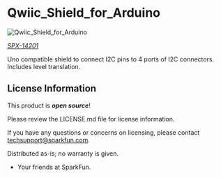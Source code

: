 Qwiic_Shield_for_Arduino
========================================

![Qwiic_Shield_for_Arduino](https://cdn.sparkfun.com//assets/parts/1/2/2/4/5/Qwiic_Shield_for_Arduino_X1.1_04.jpg)

[*SPX-14201*](https://www.sparkfun.com/products/14286)

Uno compatible shield to connect I2C pins to 4 ports of I2C connectors. Includes level translation.

License Information
-------------------

This product is _**open source**_!

Please review the LICENSE.md file for license information.

If you have any questions or concerns on licensing, please contact techsupport@sparkfun.com.

Distributed as-is; no warranty is given.

- Your friends at SparkFun.

_<COLLABORATION CREDIT>_



